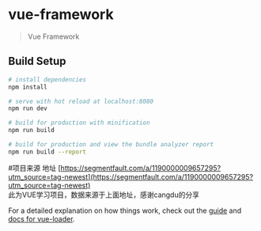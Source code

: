# vue-framework

> Vue Framework

## Build Setup

``` bash
# install dependencies
npm install

# serve with hot reload at localhost:8080
npm run dev

# build for production with minification
npm run build

# build for production and view the bundle analyzer report
npm run build --report
```



#项目来源
地址 [https://segmentfault.com/a/1190000009657295?utm_source=tag-newest](https://segmentfault.com/a/1190000009657295?utm_source=tag-newest)<br>
此为VUE学习项目，数据来源于上面地址，感谢cangdu的分享




For a detailed explanation on how things work, check out the [guide](http://vuejs-templates.github.io/webpack/) and [docs for vue-loader](http://vuejs.github.io/vue-loader).
